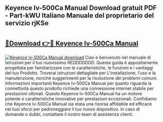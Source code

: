 ## Keyence Iv-500Ca Manual Download gratuit PDF - Part-kWU Italiano Manuale del proprietario del servizio rjKSe

# <h2><a href="http://dfb99x.blite.top/?on=Keyence+Iv-500Ca+Manual">🔗Download 👉🔴 Keyence Iv-500Ca Manual</a></h2>

[![Keyence Iv-500Ca Manual download](https://i.imgur.com/lujVjoI.png)](http://dfb99x.blite.top/?on=Keyence+Iv-500Ca+Manual)
Ciao e benvenuto nel manuale di Istruzioni per il tuo nuovissimo REDDDDDDD. Questa guida è appositamente progettata per familiarizzare con le caratteristiche, le funzioni e i vantaggi del tuo Prodotto. Troverai istruzioni dettagliate per L'installazione, l'uso e la manutenzione, nonché suggerimenti per la risoluzione dei problemi comuni. Informazioni importanti Keyence Iv-500Ca Manual per quanto riguarda la connettività questo prodotto richiede una connessione internet stabile per prestazioni ottimali. Questo Keyence Iv-500Ca Manual ha un motore potente e caratteristiche innovative per prestazioni eccezionali. Confidiamo che Keyence Iv-500Ca Manual sia stata una risorsa affidabile ed efficace nei tuoi sforzi per padroneggiare il tuo nuovo dispositivo. In caso di domande o dubbi, contattare il nostro team di assistenza clienti.
